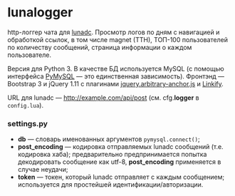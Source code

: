 lunalogger
==========

http-логгер чата для [lunadc](https://github.com/un-def/lunadc). Просмотр логов по дням с навигацией и обработкой ссылок, в том числе magnet (TTH), ТОП-100 пользователей по количеству сообщений, страница информации о каждом пользователе.

Версия для Python 3. В качестве БД используется MySQL (с помощью интерфейса [PyMySQL](https://github.com/PyMySQL/PyMySQL) — это единственная зависимость). Фронтэнд — Bootstrap 3 и jQuery 1.11 с плагинами [jquery.arbitrary-anchor.js](https://github.com/briangonzalez/jquery.arbitrary-anchor.js) и [Linkify](https://github.com/SoapBox/jQuery-linkify).

URL для lunadc — http://example.com/api/post (см. cfg.**logger** в ```config.lua```).


### settings.py
* **db** — словарь именованных аргументов ```pymysql.connect()```;
* **post_encoding** — кодировка отправляемых lunadc сообщений (т.е. кодировка хаба); предварительно предпринимается попытка декодировать сообщение как utf-8, **post_encoding** применяется в  случае неудачи;
* **token** — токен, который lunadc отправляет с каждым сообщением; используется для простейшей идентификации/авторизации.

